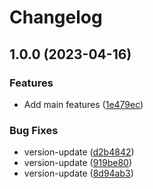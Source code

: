 # Changelog

## 1.0.0 (2023-04-16)


### Features

* Add main features ([1e479ec](https://github.com/soberhacker/obsidian-telegram-sync/commit/1e479ecffb9b4a9ad3414405e887c551cdffc67e))


### Bug Fixes

* version-update ([d2b4842](https://github.com/soberhacker/obsidian-telegram-sync/commit/d2b4842b930f14357ca9f782ebf0518d9fa7748b))
* version-update ([919be80](https://github.com/soberhacker/obsidian-telegram-sync/commit/919be80085e99614739ec7f4637592182b894ca9))
* version-update ([8d94ab3](https://github.com/soberhacker/obsidian-telegram-sync/commit/8d94ab30af590d2da6f96b564aaa214e1370192c))
